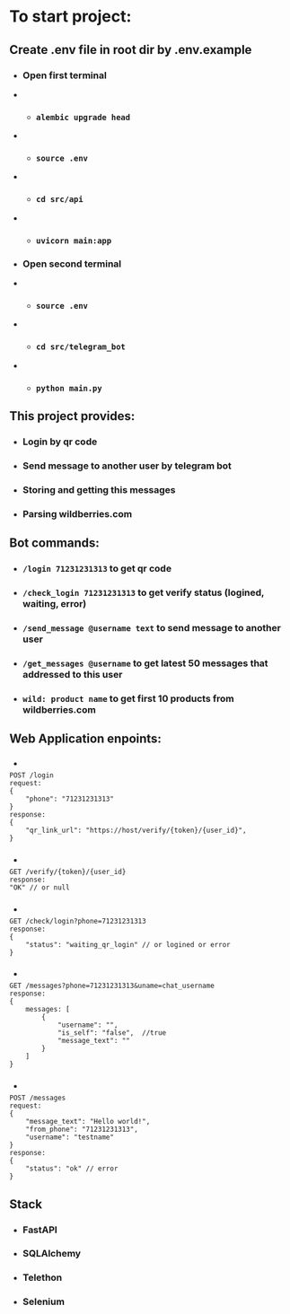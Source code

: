 **<h1> To start project: </h1>**
**<h2> Create .env file in root dir by .env.example </h2>**
 - **<h3> Open first terminal </h3>**
 - - **<h3> ```alembic upgrade head``` </h3>**
 - - **<h3> ```source .env``` </h3>**
 - - **<h3> ```cd src/api``` </h3>**
 - - **<h3> ```uvicorn main:app``` </h3>**
 - **<h3> Open second terminal </h3>**
 - - **<h3> ```source .env``` </h3>**
 - - **<h3> ```cd src/telegram_bot``` </h3>**
 - - **<h3> ```python main.py``` </h3>**

**<h2> This project provides: </h2>**
 - **<h3> Login by qr code </h3>**
 - **<h3> Send message to another user by telegram bot </h3>**
 - **<h3> Storing and getting this messages </h3>**
 - **<h3> Parsing wildberries.com </h3>**

**<h2> Bot commands: </h2>**
 - **<h3> ```/login 71231231313``` to get qr code </h3>**
 - **<h3> ```/check_login 71231231313``` to get verify status (logined, waiting, error) </h3>**
 - **<h3> ```/send_message @username text``` to send message to another user </h3>**
 - **<h3> ```/get_messages @username``` to get latest 50 messages that addressed to this user </h3>**
 - **<h3> ```wild: product name``` to get first 10 products from wildberries.com </h3>**

**<h2> Web Application enpoints: </h2>**
- **<h3> </h3>**
```
POST /login
request:
{
    "phone": "71231231313"
}
response:
{
    "qr_link_url": "https://host/verify/{token}/{user_id}",
}
```
- **<h3> </h3>**
```
GET /verify/{token}/{user_id}
response:
"OK" // or null
```
- **<h3> </h3>**
```
GET /check/login?phone=71231231313
response:
{
	"status": "waiting_qr_login" // or logined or error
}
```
- **<h3> </h3>**
```
GET /messages?phone=71231231313&uname=chat_username
response:
{
	messages: [
		{
			"username": "",
			"is_self": "false",  //true
			"message_text": ""
		}
	]
}
```
- **<h3> </h3>**
```
POST /messages
request:
{
	"message_text": "Hello world!",
	"from_phone": "71231231313",
	"username": "testname"
}
response:
{
	"status": "ok" // error
}
```

**<h2> Stack </h2>**
- **<h3> FastAPI </h3>**
- **<h3> SQLAlchemy </h3>**
- **<h3> Telethon </h3>**
- **<h3> Selenium </h3>**
